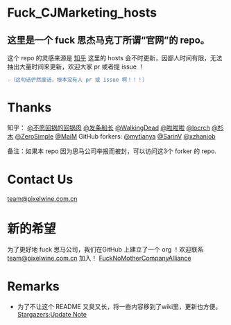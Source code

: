 # Fuck_CJMarketing_hosts
## 这里是一个 fuck 思杰马克丁所谓“官网”的 repo。
这个 repo 的灵感来源是 [知乎](https://www.zhihu.com/question/46746200)
这里的 hosts 会不时更新，因鄙人时间有限，无法抽出大量时间来更新，欢迎大家 pr 或者提 issue ！
 ```diff
-（这句话俨然废话，根本没有人 pr 或 issue 啊！！！）
```
# Thanks
知乎：
[@不愿回锅的回锅肉](https://www.zhihu.com/people/bu-yuan-hui-guo-de-hui-guo-rou) [@发条船长](https://www.zhihu.com/people/x1a0n1an) [@WalkingDead](https://www.zhihu.com/people/chen-zhen-rong-8-26) [@啦啦啦](https://www.zhihu.com/people/gavinpenn) [@locrch](https://www.zhihu.com/people/locrch) [@杉木](https://www.zhihu.com/people/binsee) [@ZeroSimple](https://www.zhihu.com/people/zerosimple) [@MaiM](https://www.zhihu.com/people/cai-cai-15-47)
GitHub forkers:
[@mytianya](https://github.com/mytianya/Fuck_CJMarketing_hosts)
[@SarinV](https://github.com/SarinV/Fuck_CJMarketing_hosts)
[@xzhanjob](https://github.com/xzhanjob/Fuck_CJMarketing_hosts)

备注：如果本 repo 因为思马公司举报而被封，可以访问这3个 forker 的 repo.

# Contact Us
[team@pixelwine.com.cn](mailto:team@pixelwine.com.cn)

# 新的希望
为了更好地 fuck 思马公司，我们在GitHub 上建立了一个 org ！欢迎联系 [team@pixelwine.com.cn](mailto:team@pixelwine.com.cn) 加入！
[FuckNoMotherCompanyAlliance](https://github.com/FuckNoMotherCompanyAlliance)

# Remarks
- 为了不让这个 README 又臭又长，将一些内容移到了wiki里，更新也方便。[Stargazers](https://github.com/FuckNoMotherCompanyAlliance/Fuck_CJMarketing_hosts/wiki/stargazers);[Update Note](https://github.com/FuckNoMotherCompanyAlliance/Fuck_CJMarketing_hosts/wiki/Update-Note)
